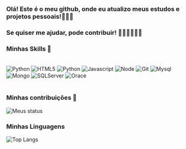### Olá! Este é o meu github, onde eu atualizo meus estudos e projetos pessoais!👋🎉🎉
### Se quiser me ajudar, pode contribuir! 💪🏻💪🏻💪🏻
### Minhas Skills 📖 
<div style="display: inline_block"><br/>
<img align=center alt="Python" src="https://img.shields.io/badge/Python-3776AB?style=for-the-badge&logo=python&logoColor=white"/>
<img align=center alt="HTML5" src="https://img.shields.io/badge/HTML-239120?style=for-the-badge&logo=html5&logoColor=white](https://img.shields.io/badge/HTML5-E34F26?style=for-the-badge&logo=html5&logoColor=white"/>
<img align=center alt="Python" src="https://img.shields.io/badge/CSS-239120?&style=for-the-badge&logo=css3&logoColor=white"/>
<img align=center alt="Javascript" src="https://img.shields.io/badge/JavaScript-F7DF1E?style=for-the-badge&logo=javascript&logoColor=black"/>
<img align=center alt="Node" src="https://img.shields.io/badge/Node.js-43853D?style=for-the-badge&logo=node.js&logoColor=white"/>
<img align=center alt="Git" src="https://img.shields.io/badge/GitHub-100000?style=for-the-badge&logo=github&logoColor=white"/>
<img align=center alt="Mysql" src="https://img.shields.io/badge/MySQL-00000F?style=for-the-badge&logo=mysql&logoColor=white"/>
<img align=center alt="Mongo" src="https://img.shields.io/badge/MongoDB-4EA94B?style=for-the-badge&logo=mongodb&logoColor=white"/>
<img align=center alt="SQLServer" src="https://img.shields.io/badge/Microsoft_SQL_Server-CC2927?style=for-the-badge&logo=microsoft-sql-server&logoColor=white"/>
<img align=center alt="Orace" src="https://img.shields.io/badge/Oracle-F80000?style=for-the-badge&logo=oracle&logoColor=black"/>
</div><br/>

### Minhas contribuições 🚀

![Meus status ](https://github-readme-stats.vercel.app/api?username=Cristiano-Barbosa-commits&show_icons=true&theme=radical)

### Minhas Linguagens
![Top Langs](https://github-readme-stats.vercel.app/api/top-langs/?username=Cristiano-Barbosa-commits&layout=compact)
